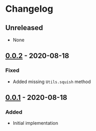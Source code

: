 # Changelog

## Unreleased
- None

## [0.0.2](releases/tag/v0.0.2) - 2020-08-18
### Fixed
- Added missing `Utils.squish` method

## [0.0.1](releases/tag/v0.0.1) - 2020-08-18
### Added
- Initial implementation
